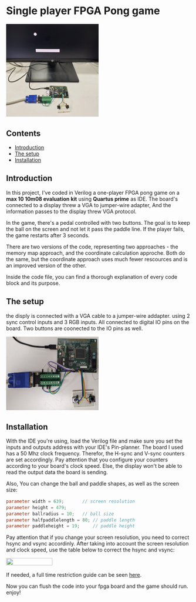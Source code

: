 # Single player FPGA Pong game

<img src="https://github.com/Talzaidman/single-player-pong-game-FPGA/blob/b148df2372f2d4553ff93f5a0607e8556a20db44/Photos/all.jpg" width=50% height=50%>

## Contents
- [Introduction](#Introduction)
- [The setup](#The-Setup)
- [Installation](#installation)

## Introduction
In this project, I've coded in Verilog a one-player FPGA pong game on a **max 10 10m08 evaluation kit** using **Quartus prime** as IDE.
The board's connected to a display threw a VGA to jumper-wire adapter, And the information passes to the display threw VGA protocol.

In the game, there's a pedal controlled with two buttons. The goal is to keep the ball on the screen and not let it pass the paddle line.
If the player fails, the game restarts after 3 seconds.

There are two versions of the code, representing two approaches - the memory map approach, and the coordinate calculation approche. 
Both do the same, but the coordinate approach uses much fewer rescources and is an improved version of the other.

Inside the code file, you can find a thorough explanation of every code block and its purpose.

## The setup
the disply is connected with a VGA cable to a jumper-wire addapter. using 2 sync control inputs and 3 RGB inputs.
All connected to digital IO pins on the board.
Two buttons are coonected to the IO pins as well.

<img src="https://github.com/Talzaidman/single-player-pong-game-FPGA/blob/b148df2372f2d4553ff93f5a0607e8556a20db44/Photos/closeup.jpg" width=50% height=50%>


## Installation
With the IDE you're using, load the Verilog file and make sure you set the inputs and outputs address with your IDE's Pin-planner. 
The board I used has a 50 Mhz clock frequency. Therefor, the H-sync and V-sync counters are set accordingly. Pay attention that you configure your counters according to your board's clock speed. Else, the display won't be able to read the output data the board is sending. 

Also, You can change the ball and paddle shapes, as well as the screen size:

```verilog
parameter width = 639; 		 // screen resolution
parameter height = 479;
parameter ballradius = 10;	 // ball size
parameter halfpaddlelength = 80; // paddle length
parameter paddleheight = 19; 	 // paddle height
```
Pay attention that if you change your screen resolution, you need to correct hsync and vsync accordinly.
After taking into account the screen resolution and clock speed, use the table below to correct the hsync and vsync: 

<img src="https://github.com/Talzaidman/Pong/blob/078d2ed1bbc40f8d17dcb29f80c88ef32998d2a8/Photos/Timingtable.png" width=50% height=50%>

If needed, a full time restriction guide can be seen [here](http://javiervalcarce.eu/html/vga-signal-format-timming-specs-en.html).

Now you can flush the code into your fpga board and the game should run.
enjoy!


